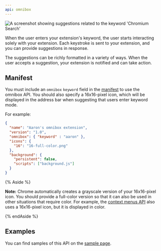 ```yaml
---
api: omnibox
---
```


![A screenshot showing suggestions related to the keyword 'Chromium Search'](omnibox.png)

When the user enters your extension's keyword, the user starts interacting solely with your
extension. Each keystroke is sent to your extension, and you can provide suggestions in response.

The suggestions can be richly formatted in a variety of ways. When the user accepts a suggestion,
your extension is notified and can take action.

## Manifest

You must include an `omnibox` `keyword` field in the [manifest][1] to use the omnibox API. You
should also specify a 16x16-pixel icon, which will be displayed in the address bar when suggesting
that users enter keyword mode.

For example:

```json
{
  "name": "Aaron's omnibox extension",
  "version": "1.0",
  "omnibox": { "keyword" : "aaron" },
  "icons": {
    "16": "16-full-color.png"
  },
  "background": {
    "persistent": false,
    "scripts": ["background.js"]
  }
}
```

{% Aside %}

**Note:** Chrome automatically creates a grayscale version of your 16x16-pixel icon. You should
provide a full-color version so that it can also be used in other situations that require color. For
example, the [context menus API][2] also uses a 16x16-pixel icon, but it is displayed in color.

{% endAside %}

## Examples

You can find samples of this API on the [sample page][3].

[1]: /docs/extensions/mv2/tabs
[2]: /docs/extensions/contextMenus
[3]: /docs/extensions/mv2/samples#search:omnibox
